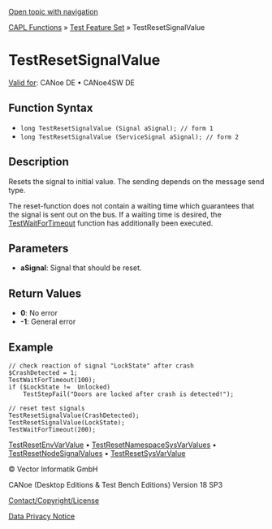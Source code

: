[Open topic with navigation](../../../../../CANoeDEFamily.htm#Topics/CAPLFunctions/Test/Functions/CAPLfunctionTestResetSignalValue.md)

[CAPL Functions](../../CAPLfunctions.md) » [Test Feature Set](../CAPLfunctionsTFSOverview.md) » TestResetSignalValue

# TestResetSignalValue

[Valid for](../../../Shared/FeatureAvailability.md): CANoe DE • CANoe4SW DE

## Function Syntax

- `long TestResetSignalValue (Signal aSignal); // form 1`
- `long TestResetSignalValue (ServiceSignal aSignal); // form 2`

## Description

Resets the signal to initial value. The sending depends on the message send type.

The reset-function does not contain a waiting time which guarantees that the signal is sent out on the bus. If a waiting time is desired, the [TestWaitForTimeout](CAPLfunctionTestWaitForTimeout.md) function has additionally been executed.

## Parameters

- **aSignal**: Signal that should be reset.

## Return Values

- **0**: No error
- **-1**: General error

## Example

```plaintext
// check reaction of signal "LockState" after crash
$CrashDetected = 1;
TestWaitForTimeout(100);
if ($LockState !=  Unlocked)
    TestStepFail("Doors are locked after crash is detected!");

// reset test signals
TestResetSignalValue(CrashDetected);
TestResetSignalValue(LockState);
TestWaitForTimeout(200);
```

[TestResetEnvVarValue](CAPLfunctionTestResetEnvVarValue.md) • [TestResetNamespaceSysVarValues](CAPLfunctionTestResetNamespaceSysVarValues.md) • [TestResetNodeSignalValues](CAPLfunctionTestResetNodeSignalValues.md) • [TestResetSysVarValue](CAPLfunctionTestResetSysVarValue.md)

© Vector Informatik GmbH

CANoe (Desktop Editions & Test Bench Editions) Version 18 SP3

[Contact/Copyright/License](../../../Shared/ContactCopyrightLicense.md)

[Data Privacy Notice](https://www.vector.com/int/en/company/get-info/privacy-policy/)
